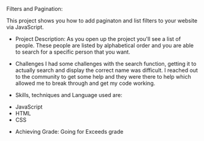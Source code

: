 Filters and Pagination:

This project shows you how to add paginaton and list filters to your website via JavaScript.

- Project Description:
  As you open up the project you'll see a list of people. These people are listed by alphabetical order and you are able to search for a specific person that you want.

- Challenges
  I had some challenges with the search function, getting it to actually search and display the correct name was difficult. I reached out to the community to get some help and they were there to help which allowed me to break through and get my code working.

* Skills, techniques and Language used are:

- JavaScript
- HTML
- CSS

* Achieving Grade:
  Going for Exceeds grade
